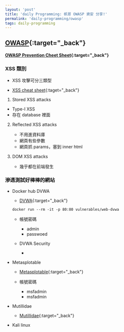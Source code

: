 ```yaml
---
layout: 'post'
title: 'daily Programming: 帆哥 OWASP 資安 分享!'
permalink: 'daily-programming/owasp'
tags: daily-programming
---
```

## [OWASP](https://www.owasp.org/index.php/Main_Page){:target="_back"}

#### [OWASP Prevention Cheet Sheet](https://cheatsheetseries.owasp.org/cheatsheets/Cross_Site_Scripting_Prevention_Cheat_Sheet.html){:target="_back"}

### XSS 類別

- XSS 攻擊可分三類型

- [XSS cheat sheet](https://www.owasp.org/index.php/XSS_Filter_Evasion_Cheat_Sheet){:taget="_back"}

1. Stored XSS attacks
  - Type-I XSS
  - 存在 database 裡面
    
2. Reflected XSS attacks
   - 不用進資料庫
   - 網頁有些參數
   - 網頁抓 params，塞到 inner html

3. DOM XSS attacks
   - 幾乎都在前端發生

### 滲透測試好棒棒的網站

- Docker hub DVWA

   - [DVWA](https://hub.docker.com/r/vulnerables/web-dvwa/){:target="_back"}
   
   ~~~docker
   docker run --rm -it -p 80:80 vulnerables/web-dvwa
   ~~~

   - 帳號密碼

      - admin 
      - passwoed

   - DVWA Security

      -  

- Metasplotable

   - [Metasplotable](https://sourceforge.net/projects/metasploitable/){:target="_back"}

   - 帳號密碼

      - msfadmin 
      - msfadmin

- Mutillidae

   - [Mutillidae](https://www.owasp.org/index.php/OWASP_Mutillidae_2_Project){:target="_back"}

- Kali linux